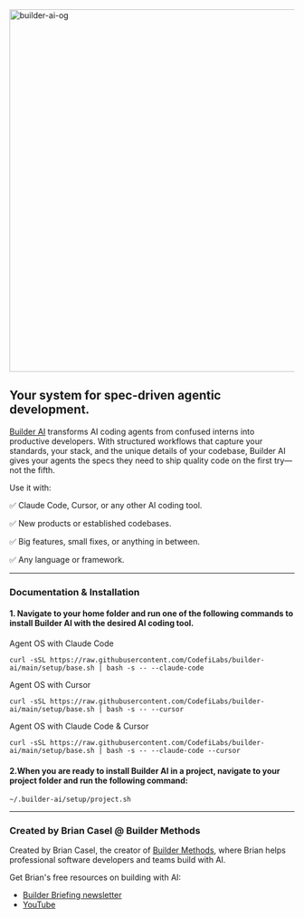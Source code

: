 <img width="1280" height="640" alt="builder-ai-og" src="https://github.com/user-attachments/assets/f70671a2-66e8-4c80-8998-d4318af55d10" />

## Your system for spec-driven agentic development.

[Builder AI](https://CodefiLabs.com/builder-ai) transforms AI coding agents from confused interns into productive developers. With structured workflows that capture your standards, your stack, and the unique details of your codebase, Builder AI gives your agents the specs they need to ship quality code on the first try—not the fifth.

Use it with:

✅ Claude Code, Cursor, or any other AI coding tool.

✅ New products or established codebases.

✅ Big features, small fixes, or anything in between.

✅ Any language or framework.

---

### Documentation & Installation

#### 1. Navigate to your home folder and run one of the following commands to install Builder AI with the desired AI coding tool.

Agent OS with Claude Code

`curl -sSL https://raw.githubusercontent.com/CodefiLabs/builder-ai/main/setup/base.sh | bash -s -- --claude-code`

Agent OS with Cursor

`curl -sSL https://raw.githubusercontent.com/CodefiLabs/builder-ai/main/setup/base.sh | bash -s -- --cursor`

Agent OS with Claude Code & Cursor

`curl -sSL https://raw.githubusercontent.com/CodefiLabs/builder-ai/main/setup/base.sh | bash -s -- --claude-code --cursor`

#### 2.When you are ready to install Builder AI in a project, navigate to your project folder and run the following command:

`~/.builder-ai/setup/project.sh`

---

### Created by Brian Casel @ Builder Methods

Created by Brian Casel, the creator of [Builder Methods](https://CodefiLabs.com), where Brian helps professional software developers and teams build with AI.

Get Brian's free resources on building with AI:

- [Builder Briefing newsletter](https://CodefiLabs.com)
- [YouTube](https://youtube.com/@briancasel)

